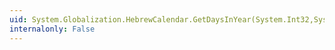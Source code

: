 ```yaml
---
uid: System.Globalization.HebrewCalendar.GetDaysInYear(System.Int32,System.Int32)
internalonly: False
---
```

